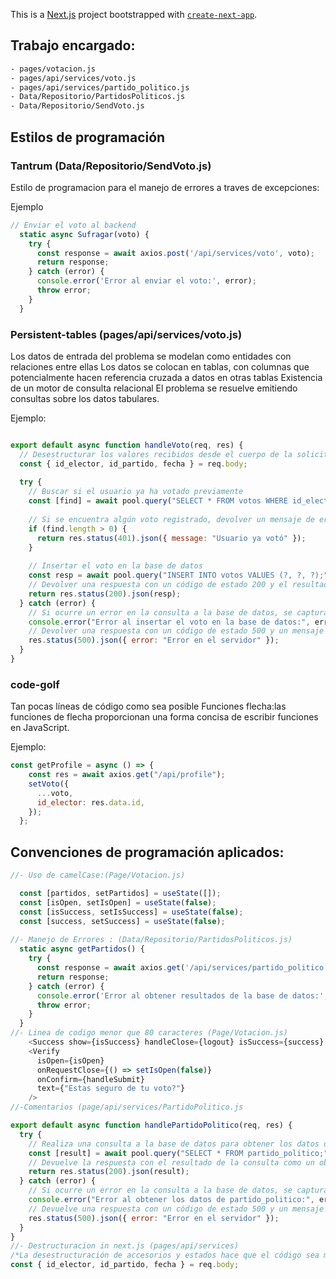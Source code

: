 This is a [Next.js](https://nextjs.org/) project bootstrapped with [`create-next-app`](https://github.com/vercel/next.js/tree/canary/packages/create-next-app).

## Trabajo encargado:
```bash
- pages/votacion.js
- pages/api/services/voto.js
- pages/api/services/partido_politico.js
- Data/Repositorio/PartidosPoliticos.js
- Data/Repositorio/SendVoto.js
```
## Estilos de programación

### Tantrum (Data/Repositorio/SendVoto.js)
Estilo de programacion para el manejo de errores a traves de excepciones:

Ejemplo
```javascript
// Enviar el voto al backend
  static async Sufragar(voto) {
    try {
      const response = await axios.post('/api/services/voto', voto);
      return response;
    } catch (error) {
      console.error('Error al enviar el voto:', error);
      throw error;
    }
  }
```
### Persistent-tables (pages/api/services/voto.js)

Los datos de entrada del problema se modelan como entidades con relaciones entre ellas
Los datos se colocan en tablas, con columnas que potencialmente hacen referencia cruzada a datos en otras tablas
Existencia de un motor de consulta relacional
El problema se resuelve emitiendo consultas sobre los datos tabulares.

Ejemplo: 
```javascript

export default async function handleVoto(req, res) {
  // Desestructurar los valores recibidos desde el cuerpo de la solicitud
  const { id_elector, id_partido, fecha } = req.body;
  
  try {
    // Buscar si el usuario ya ha votado previamente
    const [find] = await pool.query("SELECT * FROM votos WHERE id_elector = ?", [id_elector]);
    
    // Si se encuentra algún voto registrado, devolver un mensaje de error
    if (find.length > 0) {
      return res.status(401).json({ message: "Usuario ya votó" });
    }
    
    // Insertar el voto en la base de datos
    const resp = await pool.query("INSERT INTO votos VALUES (?, ?, ?);", [id_elector, id_partido, fecha]);
    // Devolver una respuesta con un código de estado 200 y el resultado de la inserción
    return res.status(200).json(resp);
  } catch (error) {
    // Si ocurre un error en la consulta a la base de datos, se captura aquí
    console.error("Error al insertar el voto en la base de datos:", error);
    // Devolver una respuesta con un código de estado 500 y un mensaje de error genérico para el cliente
    res.status(500).json({ error: "Error en el servidor" });
  }
}
```
### code-golf

Tan pocas líneas de código como sea posible
Funciones flecha:las funciones de flecha proporcionan una forma concisa de escribir funciones en JavaScript.

Ejemplo:
```javascript
const getProfile = async () => {
    const res = await axios.get("/api/profile");
    setVoto({
      ...voto,
      id_elector: res.data.id,
    });
  };

```
## Convenciones de programación aplicados:
```javascript
//- Uso de camelCase:(Page/Votacion.js)

  const [partidos, setPartidos] = useState([]);
  const [isOpen, setIsOpen] = useState(false);
  const [isSuccess, setIsSuccess] = useState(false);
  const [success, setSuccess] = useState(false);
  
//- Manejo de Errores : (Data/Repositorio/PartidosPoliticos.js)
  static async getPartidos() {
    try {
      const response = await axios.get('/api/services/partido_politico');
      return response;
    } catch (error) {
      console.error('Error al obtener resultados de la base de datos:', error);
      throw error;
    }
  }
//- Linea de codigo menor que 80 caracteres (Page/Votacion.js)
    <Success show={isSuccess} handleClose={logout} isSuccess={success} />
    <Verify
      isOpen={isOpen}
      onRequestClose={() => setIsOpen(false)}
      onConfirm={handleSubmit}
      text={"Estas seguro de tu voto?"}
    />
//-Comentarios (page/api/services/PartidoPolitico.js

export default async function handlePartidoPolitico(req, res) {
  try {
    // Realiza una consulta a la base de datos para obtener los datos de partido_politico
    const [result] = await pool.query("SELECT * FROM partido_politico;");
    // Devuelve la respuesta con el resultado de la consulta como un objeto JSON
    return res.status(200).json(result);
  } catch (error) {
    // Si ocurre un error en la consulta a la base de datos, se captura aquí
    console.error("Error al obtener los datos de partido_politico:", error);
    // Devuelve una respuesta con un código de estado 500 y un mensaje de error genérico para el cliente
    res.status(500).json({ error: "Error en el servidor" });
  }
}
//- Destructuracion in next.js (pages/api/services)
/*La desestructuración de accesorios y estados hace que el código sea más conciso y legible. En lugar de escribir "props.title", puedes escribir "const {title} = props".*/
const { id_elector, id_partido, fecha } = req.body;
